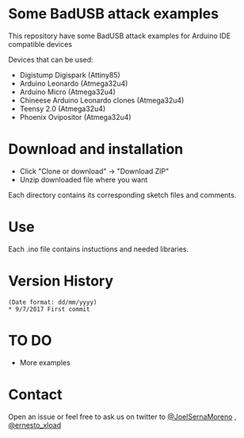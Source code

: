Some BadUSB attack examples
===========================
 
This repository have some BadUSB attack examples for Arduino IDE compatible devices

Devices that can be used:
* Digistump Digispark (Attiny85)
* Arduino Leonardo (Atmega32u4)
* Arduino Micro (Atmega32u4)
* Chineese Arduino Leonardo clones (Atmega32u4)
* Teensy 2.0 (Atmega32u4)
* Phoenix Ovipositor (Atmega32u4)
 
Download and installation
=========================
* Click "Clone or download" -> "Download ZIP"
* Unzip downloaded file where you want

Each directory contains its corresponding sketch files and comments.

Use
===
Each .ino file contains instuctions and needed libraries.

Version History
===============
```
(Date format: dd/mm/yyyy)
* 9/7/2017 First commit

```

TO DO
=====
- More examples


Contact
=======
Open an issue or feel free to ask us on twitter to [@JoelSernaMoreno](https://www.twitter.com/JoelSernaMoreno/) , [@ernesto_xload](https://www.twitter.com/ernesto_xload/)
